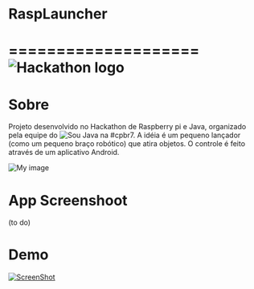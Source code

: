 RaspLauncher
====================
====================
![Hackathon logo](https://raw2.github.com/diegocarloslima/RaspLauncher/master/schematic/hack-logo.png)
=========


Sobre
=====

Projeto desenvolvido no Hackathon de Raspberry pi e Java, organizado pela equipe do ![Sou Java](https://github.com/soujava) na #cpbr7. 
A idéia é um pequeno lançador (como um pequeno braço robótico) que atira objetos. O controle é feito através de um aplicativo Android.

![My image](https://pbs.twimg.com/profile_images/428993577482338304/fLxGvicj.png)

App Screenshoot
====
(to do)

Demo
====

[![ScreenShot](https://raw2.github.com/diegocarloslima/RaspLauncher/master/schematic/video-intro.png)](http://www.youtube.com/watch?v=uL-ht9XJvtE)


